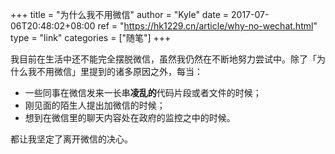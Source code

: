 +++
title = "为什么我不用微信"
author = "Kyle"
date = 2017-07-06T20:48:02+08:00
ref = "https://hk1229.cn/article/why-no-wechat.html"
type = "link"
categories = ["随笔"]
+++

我目前在生活中还不能完全摆脱微信，虽然我仍然在不断地努力尝试中。除了「为什么我不用微信」里提到的诸多原因之外，每当：

* 一些同事在微信发来一长串**凌乱的**代码片段或者文件的时候；
* 刚见面的陌生人提出加微信的时候；
* 想到在微信里的聊天内容处在政府的监控之中的时候。


都让我坚定了离开微信的决心。
